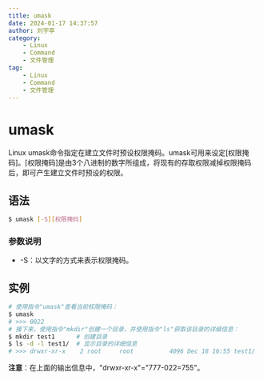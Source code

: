 ```yaml
---
title: umask
date: 2024-01-17 14:37:57
author: 刘宇亭
category:
    - Linux
    - Command
    - 文件管理
tag:
    - Linux
    - Command
    - 文件管理
---
```

# umask

Linux umask命令指定在建立文件时预设权限掩码。umask可用来设定[权限掩码]。[权限掩码]是由3个八进制的数字所组成，将现有的存取权限减掉权限掩码后，即可产生建立文件时预设的权限。

## 语法

```bash
$ umask [-S][权限掩码]
```

### 参数说明

- -S：以文字的方式来表示权限掩码。

## 实例

```bash
# 使用指令"umask"查看当前权限掩码：
$ umask
# >>> 0022
# 接下来，使用指令"mkdir"创建一个目录，并使用指令"ls"获取该目录的详细信息：
$ mkdir test1      # 创建目录
$ ls -d -l test1/  # 显示目录的详细信息
# >>> drwxr-xr-x    2 root     root          4096 Dec 18 16:55 test1/
```

**注意**：在上面的输出信息中，"drwxr-xr-x"="777-022=755"。
